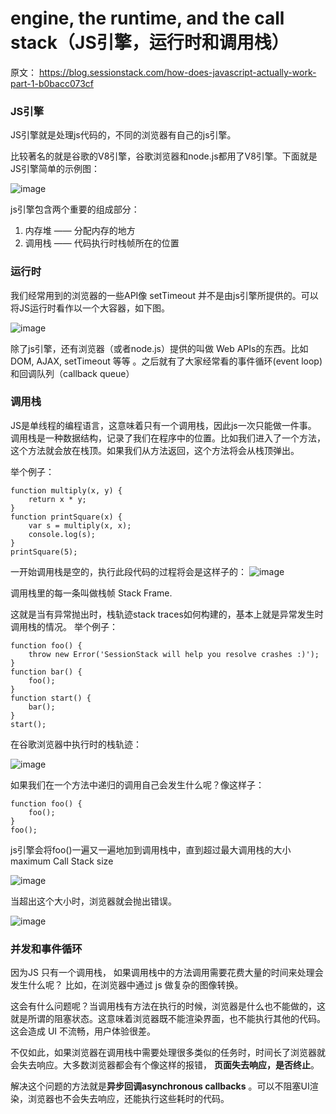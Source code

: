 # engine, the runtime, and the call stack（JS引擎，运行时和调用栈）
原文： https://blog.sessionstack.com/how-does-javascript-actually-work-part-1-b0bacc073cf

### JS引擎

JS引擎就是处理js代码的，不同的浏览器有自己的js引擎。

比较著名的就是谷歌的V8引擎，谷歌浏览器和node.js都用了V8引擎。下面就是JS引擎简单的示例图：

![image](https://user-images.githubusercontent.com/69185043/132645740-02558aea-7a33-4b44-b556-06f66615a38d.png)


js引擎包含两个重要的组成部分：
1. 内存堆 —— 分配内存的地方
2. 调用栈 —— 代码执行时栈帧所在的位置

### 运行时

我们经常用到的浏览器的一些API像 setTimeout 并不是由js引擎所提供的。可以将JS运行时看作以一个大容器，如下图。

![image](https://user-images.githubusercontent.com/69185043/132647900-efd71869-2f55-4474-895f-8d12ddb45a0b.png)

除了js引擎，还有浏览器（或者node.js）提供的叫做 Web APIs的东西。比如 DOM, AJAX, setTimeout 等等 。之后就有了大家经常看的事件循环(event loop) 和回调队列（callback queue）

### 调用栈

JS是单线程的编程语言，这意味着只有一个调用栈，因此js一次只能做一件事。
调用栈是一种数据结构，记录了我们在程序中的位置。比如我们进入了一个方法，这个方法就会放在栈顶。如果我们从方法返回，这个方法将会从栈顶弹出。

举个例子：

```
function multiply(x, y) {
    return x * y;
}
function printSquare(x) {
    var s = multiply(x, x);
    console.log(s);
}
printSquare(5);
```

一开始调用栈是空的，执行此段代码的过程将会是这样子的：
![image](https://user-images.githubusercontent.com/69185043/132652848-300d6dcf-3dd6-488a-bf80-6ec1256d14d1.png)

调用栈里的每一条叫做栈帧 Stack Frame.

这就是当有异常抛出时，栈轨迹stack traces如何构建的，基本上就是异常发生时调用栈的情况。
举个例子：

```
function foo() {
    throw new Error('SessionStack will help you resolve crashes :)');
}
function bar() {
    foo();
}
function start() {
    bar();
}
start();
```
在谷歌浏览器中执行时的栈轨迹：

![image](https://user-images.githubusercontent.com/69185043/132654246-37e0e382-5525-4e48-a8bf-d6e6007e1c07.png)

如果我们在一个方法中递归的调用自己会发生什么呢？像这样子：

```
function foo() {
    foo();
}
foo();
```

js引擎会将foo()一遍又一遍地加到调用栈中，直到超过最大调用栈的大小 maximum Call Stack size

![image](https://user-images.githubusercontent.com/69185043/132657080-753d9c99-6ef9-49ff-9250-71c191f281de.png)

当超出这个大小时，浏览器就会抛出错误。

![image](https://user-images.githubusercontent.com/69185043/132657537-a3e91be9-d5ed-4de2-9a8e-d8a35e779333.png)

### 并发和事件循环

因为JS 只有一个调用栈， 如果调用栈中的方法调用需要花费大量的时间来处理会发生什么呢？ 比如，在浏览器中通过 js 做复杂的图像转换。

这会有什么问题呢？当调用栈有方法在执行的时候，浏览器是什么也不能做的，这就是所谓的阻塞状态。这意味着浏览器既不能渲染界面，也不能执行其他的代码。这会造成 UI 不流畅，用户体验很差。

不仅如此，如果浏览器在调用栈中需要处理很多类似的任务时，时间长了浏览器就会失去响应。大多数浏览器都会有个像这样的报错， **页面失去响应，是否终止**。

解决这个问题的方法就是**异步回调asynchronous callbacks** 。可以不阻塞UI渲染，浏览器也不会失去响应，还能执行这些耗时的代码。


